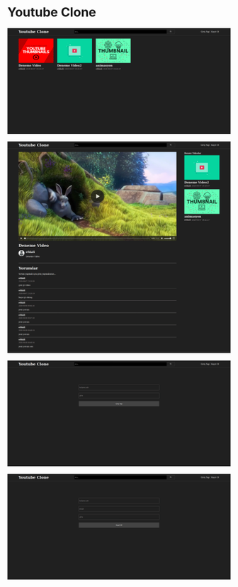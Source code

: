 # Youtube Clone

![homepage](./screenshots/anasayfa.png "Homepage")

![video](./screenshots/video.jpg "Video")

![login](./screenshots/giriş.png "Login")

![register](./screenshots/kayit.png "Register")
